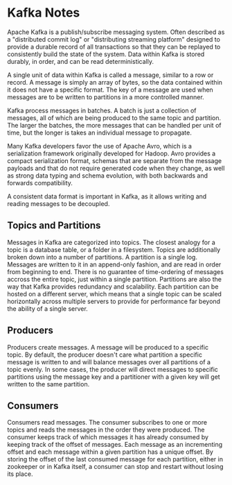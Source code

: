 # Kafka Notes
Apache Kafka is a publish/subscribe messaging system.
Often described as a "distributed commit log" or "distributing streaming platform" designed to provide a durable record of all transactions so that they can be replayed to consistently build the state of the system.
Data within Kafka is stored durably, in order, and can be read deterministically.


A single unit of data within Kafka is called a message, similar to a row or record.
A message is simply an array of bytes, so the data contained within it does not have a specific format.
The key of a message are used when messages are to be written to partitions in a more controlled manner.


Kafka process messages in batches. A batch is just a collection of messages, all of which are being produced to the same topic and partition. The larger the batches, the more messages that can be handled per unit of time, but the longer is takes an individual message to propagate.


Many Kafka developers favor the use of Apache Avro, which is a serialization framework originally developed for Hadoop.
Avro provides a compact serialization format, schemas that are separate from the message payloads and that do not require generated code when they change, as well as strong data typing and schema evolution, with both backwards and forwards compatibility.

A consistent data format is important in Kafka, as it allows writing and reading messages to be decoupled.

## Topics and Partitions
Messages in Kafka are categorized into topics.
The closest analogy for a topic is a database table, or a folder in a filesystem.
Topics are additionally broken down into a number of partitions.
A partition is a single log. Messages are written to it in an append-only fashion, and are read in order from beginning to end.
There is no guarantee of time-ordering of messages accross the entire topic, just within a single partition.
Partitions are also the way that Kafka provides redundancy and scalability.
Each partition can be hosted on a different server, which means that a single topic can be scaled horizontally across multiple servers to provide for performance far beyond the ability of a single server.

## Producers
Producers create messages. A message will be produced to a specific topic.
By default, the producer doesn't care what partition a specific message is written to and will balance messages over all partitions of a topic evenly. In some cases, the producer will direct messages to specific partitions using the message key and a partitioner with a given key will get written to the same partition.

## Consumers
Consumers read messages. The consumer subscribes to one or more topics and reads the messages in the order they were produced. The consumer keeps track of which messages it has already consumed by keeping track of the offset of messages. Each message as an incrementing offset and each message within a given partition has a unique offset. By storing the offset of the last consumed message for each partition, either in zookeeper or in Kafka itself, a consumer can stop and restart without losing its place.
